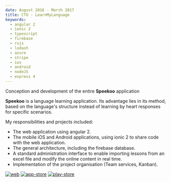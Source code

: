 ```yaml
---
date: August 2016 - March 2017
title: CTO - LearnMyLanguage
keywords:
  - angular 2
  - ionic 2
  - typescript
  - firebase
  - rxjs
  - lodash
  - azure
  - stripe
  - ios
  - android
  - nodeJS
  - express 4
---
```

Conception and development of the entire **Speekoo** application

**Speekoo** is a language learning application. Its advantage lies in its method, based on the language's structure instead of learning by heart responses for specific scenarios.

My responsibilities and projects included:
- The web application using angular 2.
- The mobile iOS and Android applications, using ionic 2 to share code with the web application.
- The general architecture, including the firebase database.
- A standard administration interface to enable importing lessons from an excel file and modify the online content in real time.
- Implementation of the project organisation (Team services, Kanban).

[![web](/web-badge.svg)](https://speekoo.com)
[![app-store](/app-store-badge-fr.svg)](https://itunes.apple.com/be/app/speekoo/id1171852940?mt=8)
[![play-store](/google-play-badge-fr.svg)](https://play.google.com/store/apps/details?id=com.ionicframework.speekooappv2208928&hl=fr)
